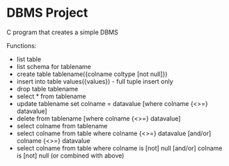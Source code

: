 DBMS Project
================
C program that creates a simple DBMS

Functions:

* list table
* list schema for tablename
* create table tablename({colname coltype [not null]})
* insert into table values({values}) - full tuple insert only
* drop table tablename
* select * from tablename
* update tablename set colname = datavalue [where colname {<>=} datavalue]
* delete from tablename [where colname {<>=} datavalue]
* select colname from tablename
* select colname from table where colname {<>=} datavalue [and/or] colname {<>=} datavalue
* select colname from table where colname is [not] null [and/or] colname is [not] null (or combined with above)
